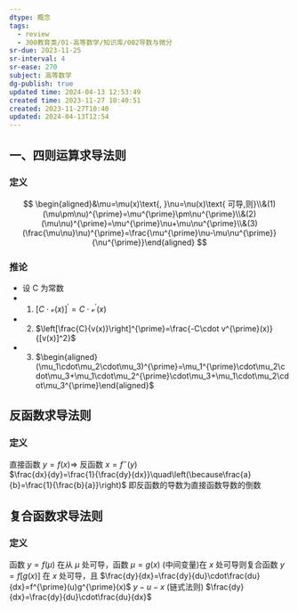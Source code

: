 ```yaml
---
dtype: 概念
tags:
  - review
  - 300教育类/01-高等数学/知识库/002导数与微分
sr-due: 2023-11-25
sr-interval: 4
sr-ease: 270
subject: 高等数学
dg-publish: true
updated time: 2024-04-13 12:53:49
created time: 2023-11-27 10:40:51
created: 2023-11-27T10:40
updated: 2024-04-13T12:54
---
```

## 一、四则运算求导法则
### 定义
$$
\begin{aligned}&\mu=\mu(x)\text{, }\nu=\nu(x)\text{ 可导,则}\\&(1)(\mu\pm\nu)^{\prime}=\mu^{\prime}\pm\nu^{\prime}\\&(2)(\mu\nu)^{\prime}=\mu^{\prime}\nu+\mu\nu^{\prime}\\&(3)(\frac{\mu\nu}\nu)^{\prime}=\frac{\mu^{\prime}\nu-\mu\nu^{\prime}}{\nu^{\prime}}\end{aligned}
$$
### 推论
- 设 C 为常数
- 1. $\left[C\cdot\mathcal{v}(x)\right]^{\prime}=C\cdot\mathcal{v}^{\prime}(x)$
- 2. $\left[\frac{C}{v(x)}\right]^{\prime}=\frac{-C\cdot v^{\prime}(x)}{[v(x)]^2}$
- 3. $\begin{aligned}(\mu_1\cdot\mu_2\cdot\mu_3)^{\prime}=\mu_1^{\prime}\cdot\mu_2\cdot\mu_3+\mu_1\cdot\mu_2^{\prime}\cdot\mu_3+\mu_1\cdot\mu_2\cdot\mu_3^{\prime}\end{aligned}$

## 反函数求导法则
### 定义
直接函数 $y=f(x)\Rightarrow$ 反函数 $x=f^-(y)$  
$\frac{dx}{dy}=\frac{1}{\frac{dy}{dx}}\quad\left(\because\frac{a}{b}=\frac{1}{\frac{b}{a}}\right)$
 即反函数的导数为直接函数导数的倒数

## 复合函数求导法则
### 定义
函数 $y=f(\mu)$ 在从 $\mu$ 处可导，函数 $\mu=g(x)$ (中间变量)在 $x$ 处可导则复合函数 $y=f[g(x)]$ 在 $x$ 处可导，且
$\frac{dy}{dx}=\frac{dy}{du}\cdot\frac{du}{dx}=f^{\prime}(u)g^{\prime}(x)$
$y-u-x$  (链式法则)
$\frac{dy}{dx}=\frac{dy}{du}\cdot\frac{du}{dx}$